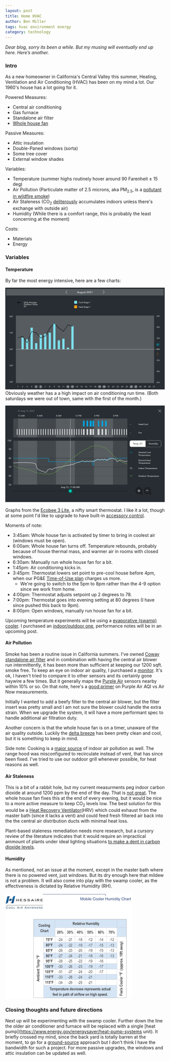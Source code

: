 ```yaml
---
layout: post
title: Home HVAC
author: Ben Miller
tags: hvac environment energy
category: technology
---
```


_Dear blog, sorry its been a while. But my musing will eventually end up here. Here’s another._

### Intro

As a new homeowner in California's Central Valley this summer, Heating, Ventilation and Air Conditioning (HVAC) has been on my mind a lot. Our 1960's house has a lot going for it.

Powered Measures:
* Central air conditioning
* Gas furnace
* Standalone air filter
* [Whole house fan](https://en.wikipedia.org/wiki/Whole-house_fan)

Passive Measures:
* Attic insulation
* Double-Paned windows (sorta)
* Some tree cover
* External window shades

Variables:
* Temperature (summer highs routinely hover around 90 Farenheit ± 15 deg)
* Air Pollution (Particulate matter of 2.5 microns, aka PM<sub>2.5</sub>, is a [pollutant in wildfire smoke](https://www.nature.com/articles/s41467-021-21708-0))
* Air Staleness (CO<sub>2</sub> [deliterously](https://www.gwern.net/zeo/CO2) accumulates indoors unless there's exchange with outside air)
* Humidity (While there is a comfort range, this is probably the least concerning at the moment)

Costs:
* Materials
* Energy

### Variables

#### Temperature

By far the most energy intensive, here are a few charts:

![Weather Impact](/images/weather_impact.png)
Obviously weather has a a high impact on air conditioning run time. (Both saturdays we were out of town, same with the first of the month.)

![Example Day](/images/example_day.png)

Graphs from the [Ecobee 3 Lite](https://www.ecobee.com/en-us/smart-thermostats/smart-wifi-thermostat/), a nifty smart thermostat. I like it a lot, though at some point I'd like to upgrade to have built-in [accessory control](https://www.ecobee.com/2015/06/feature-friday-free-cooling/).

Moments of note:
* 3:45am: Whole house fan is activated by timer to bring in coolest air (windows must be open).
* 6:00am: Whole house fan turns off. Temperature rebounds, probably because of house thermal mass, and warmer air in rooms with closed windows.
* 6:30am: Manually run whole house fan for a bit.
* 1:45pm: Air conditioning kicks in.
* 3:45pm: Thermostat lowers set point to pre-cool house before 4pm, when our PG&E [Time-of-Use plan](https://www.pge.com/en_US/residential/rate-plans/rate-plan-options/time-of-use-base-plan/time-of-use-plan.page) charges us more.
  * We're going to switch to the 5pm to 8pm rather than the 4-9 option since we work from home.
* 4:00pm: Thermostat adjusts setpoint up 2 degrees to 78.
* 7:00pm: Thermostat goes into evening setting at 80 degrees (I have since pushed this back to 9pm).
* 8:00pm: Open windows, manually run house fan for a bit.

Upcoming temperature experiments will be using a [evaporative (swamp) cooler](https://en.wikipedia.org/wiki/Evaporative_cooler). I purchased an [indoor/outdoor one](https://hessaire.com/products/mc18m-mc18v-mc18mt), performance notes will be in an upcoming post.

#### Air Pollution

Smoke has been a routine issue in California summers. I've owned [Coway standalone air filter](https://cowaymega.com/products/coway-mighty-ap-1512hh) and in combination with having the central air blower run intermittently, it has been more than sufficient at keeping our 1200 sqft. smoke free. To keep an eye on indoor air quality, I purchased a [monitor](https://temtopus.com/collections/top-sellers/products/temtop-p1000-air-quality-detector-professional-co2-pm2-5-pm10-temperature-humidity-monitor-air-quality-meter). It's ok, I haven't tried to compare it to other sensors and its certainly gone haywire a few times. But it generally maps the [Purple Air](https://www2.purpleair.com/) sensors nearby within 10% or so. On that note, here's a [good primer](https://thebolditalic.com/understanding-purpleair-vs-airnow-gov-measurements-of-wood-smoke-pollution-562923a55226) on Purple Air AQI vs Air Now measurements.

Initially I wanted to add a beefy filter to the central air blower, but the filter insert was pretty small and I am not sure the blower could handle the extra strain. When we upgrade the system, it will have a more performant spec to handle additional air filtration duty.

Another concern is that the whole house fan is on a timer, unaware of the air quality outside. Luckily the [delta breeze](https://www.nps.gov/articles/000/surfing-the-delta-breeze-at-sacramento-san-joaquin-delta-national-heritage-area.htm) has been pretty clean and cool, but it is something to keep in mind.

Side note: Cooking is a [major source](https://ww2.arb.ca.gov/resources/documents/indoor-air-pollution-cooking) of indoor air pollution as well. The range hood was misconfigured to recirculate instead of vent, that has since been fixed. I've tried to use our outdoor grill whenever possible, for heat reasons as well.

#### Air Staleness

This is a bit of a rabbit hole, but my current measurments peg indoor carbon dioxide at around 1200 ppm by the end of the day. That is [not great](https://www.ncbi.nlm.nih.gov/pmc/articles/PMC7229519/). The whole house fan fixes this at the end of every evening, but it would be nice to a more active measure to keep CO<sub>2</sub> levels low. The best solution for this would be a [Heat Recovery Ventilator](https://en.wikipedia.org/wiki/Heat_recovery_ventilation)(HRV) which could exhaust from the master bath (since it lacks a vent) and could feed fresh filtered air back into the the central air distribution ducts with minimal heat loss.

Plant-based staleness remediation needs more research, but a cursory review of the literature indicates that it would require an impractical ammount of plants under ideal lighting situations [to make a dent in carbon dioxide levels](https://www.matec-conferences.org/articles/matecconf/pdf/2017/17/matecconf_iscee2017_05004.pdf).

#### Humidity

As mentioned, not an issue at the moment, except in the master bath where there is no powered vent, just windows. But its dry enough here that mildew is not a problem. It will also come into play with the swamp cooler, as the effectiveness is dictated by Relative Humidity (RH).

![Evap effectiveness](/images/evap_effectiveness.png)

### Closing thoughts and future directions

Next up will be experimenting with the swamp cooler. Further down the line the older air conditioner and furnace will be replaced with a single [heat pump](https://www.energy.gov/energysaver/heat-pump-systems unit). It briefly crossed my mind, since the back yard is totally barren at the moment, to go for a [ground-source](https://www.energy.gov/energysaver/heat-and-cool/heat-pump-systems/geothermal-heat-pumps) approach but I don't think I have the bandwidth for such a project. For more passive upgrades, the windows and attic insulation can be updated as well.
